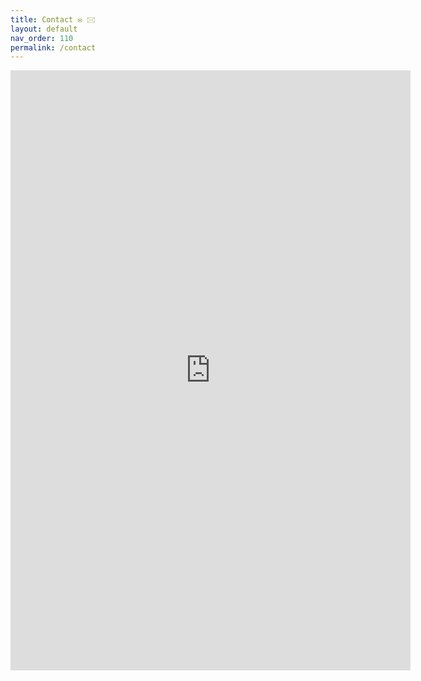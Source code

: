 ```yaml
---
title: Contact ✉ 🖂
layout: default
nav_order: 110
permalink: /contact
---
```


<iframe src="https://docs.google.com/forms/d/e/1FAIpQLSdQgB7Aw7cdLq2ng6Stj-KTayaxvqaDmWC6Ourq5sMZkLAirw/viewform?embedded=true" width="640" height="960" frameborder="0" marginheight="0" marginwidth="0">Loading…</iframe>
